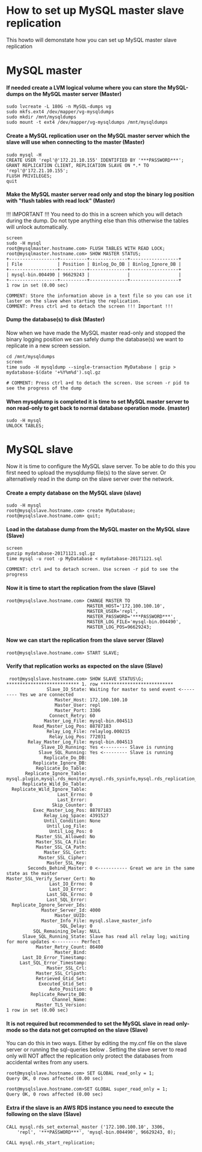 # How to set up MySQL master slave replication
This howto will demonstate how you can set up MySQL master slave replication

# MySQL master
#### If needed create a LVM logical volume where you can store the MySQL-dumps on the MySQL master server (Master)

```
sudo lvcreate -L 180G -n MySQL-dumps vg
sudo mkfs.ext4 /dev/mapper/vg-mysqldumps
sudo mkdir /mnt/mysqldumps
sudo mount -t ext4 /dev/mapper/vg-mysqldumps /mnt/mysqldumps
```

#### Create a MySQL replication user on the MySQL master server which the slave will use when connecting to the master (Master)
```
sudo mysql -H
CREATE USER 'repl'@'172.21.10.155' IDENTIFIED BY '***PASSWORD***';
GRANT REPLICATION CLIENT, REPLICATION SLAVE ON *.* TO 'repl'@'172.21.10.155';
FLUSH PRIVILEGES;
quit
```

#### Make the MySQL master server read only and stop the binary log position with "flush tables with read lock" (Master)
!!! IMPORTANT !!! You need to do this in a screen which you will detach during the dump. Do not type anything else than this otherwise the tables will unlock automatically.
```
screen
sudo -H mysql
root@mysqlmaster.hostname.com> FLUSH TABLES WITH READ LOCK;
root@mysqlmaster.hostname.com> SHOW MASTER STATUS;
+------------------+----------+--------------+------------------+
| File             | Position | Binlog_Do_DB | Binlog_Ignore_DB |
+------------------+----------+--------------+------------------+
| mysql-bin.004490 | 96629243 |              |                  |
+------------------+----------+--------------+------------------+
1 row in set (0.00 sec)

COMMENT: Store the information above in a text file so you can use it laster on the slave when starting the replication.
COMMENT: Press ctrl a+d to detach the screen !!! Important !!!
```

#### Dump the database(s) to disk (Master)
Now when we have made the MySQL master read-only and stopped the binary logging position we can safely dump the database(s) we want to replicate in a new screen session.
```
cd /mnt/mysqldumps
screen
time sudo -H mysqldump --single-transaction MyDatabase | gzip > mydatabase-$(date '+%Y%m%d').sql.gz

# COMMENT: Press ctrl a+d to detach the screen. Use screen -r pid to see the progress of the dump
```

#### When mysqldump is completed it is time to set MySQL master server to non read-only to get back to normal database operation mode. (master)
```
sudo -H mysql
UNLOCK TABLES;
```
# MySQL slave
Now it is time to configure the MySQL slave server. To be able to do this you first need to upload the mysqldump file(s) to the slave server. Or alternatively read in the dump on the slave server over the network.

#### Create a empty database on the MySQL slave (slave)
```
sudo -H mysql
root@mysqlslave.hostname.com> create MyDatabase;
root@mysqlslave.hostname.com> quit;
```

#### Load in the database dump from the MySQL master on the MySQL slave (Slave)
```
screen
gunzip mydatabase-20171121.sql.gz
time mysql -u root -p MyDatabase < mydatabase-20171121.sql

COMMENT: ctrl a+d to detach screen. Use screen -r pid to see the progress
```

#### Now it is time to start the replication from the slave (Slave)
```
root@mysqlslave.hostname.com> CHANGE MASTER TO
                              MASTER_HOST='172.100.100.10',
                              MASTER_USER='repl',
                              MASTER_PASSWORD='***PASSWORD***',
                              MASTER_LOG_FILE='mysql-bin.004490',
                              MASTER_LOG_POS=96629243;
```

#### Now we can start the replication from the slave server (Slave)
```
root@mysqlslave.hostname.com> START SLAVE;
```

#### Verify that replication works as expected on the slave (Slave)
```
 root@mysqlslave.hostname.com> SHOW SLAVE STATUS\G;
*************************** 1. row ***************************
               Slave_IO_State: Waiting for master to send event <--------- Yes we are connected
                  Master_Host: 172.100.100.10
                  Master_User: repl
                  Master_Port: 3306
                Connect_Retry: 60
              Master_Log_File: mysql-bin.004513
          Read_Master_Log_Pos: 88787183
               Relay_Log_File: relaylog.000215
                Relay_Log_Pos: 772031
        Relay_Master_Log_File: mysql-bin.004513
             Slave_IO_Running: Yes <--------- Slave is running
            Slave_SQL_Running: Yes <--------- Slave is running
              Replicate_Do_DB:
          Replicate_Ignore_DB:
           Replicate_Do_Table:
       Replicate_Ignore_Table: mysql.plugin,mysql.rds_monitor,mysql.rds_sysinfo,mysql.rds_replication_status,mysql.rds_history,innodb_memcache.config_options,innodb_memcache.cache_policies
      Replicate_Wild_Do_Table:
  Replicate_Wild_Ignore_Table:
                   Last_Errno: 0
                   Last_Error:
                 Skip_Counter: 0
          Exec_Master_Log_Pos: 88787183
              Relay_Log_Space: 4391527
              Until_Condition: None
               Until_Log_File:
                Until_Log_Pos: 0
           Master_SSL_Allowed: No
           Master_SSL_CA_File:
           Master_SSL_CA_Path:
              Master_SSL_Cert:
            Master_SSL_Cipher:
               Master_SSL_Key:
        Seconds_Behind_Master: 0 <----------- Great we are in the same state as the master
Master_SSL_Verify_Server_Cert: No
                Last_IO_Errno: 0
                Last_IO_Error:
               Last_SQL_Errno: 0
               Last_SQL_Error:
  Replicate_Ignore_Server_Ids:
             Master_Server_Id: 4000
                  Master_UUID:
             Master_Info_File: mysql.slave_master_info
                    SQL_Delay: 0
          SQL_Remaining_Delay: NULL
      Slave_SQL_Running_State: Slave has read all relay log; waiting for more updates <--------- Perfect
           Master_Retry_Count: 86400
                  Master_Bind:
      Last_IO_Error_Timestamp:
     Last_SQL_Error_Timestamp:
               Master_SSL_Crl:
           Master_SSL_Crlpath:
           Retrieved_Gtid_Set:
            Executed_Gtid_Set:
                Auto_Position: 0
         Replicate_Rewrite_DB:
                 Channel_Name:
           Master_TLS_Version:
1 row in set (0.00 sec)
```

#### It is not required but recommended to set the MySQL slave in read only-mode so the data not get corrupted on the slave (Slave)
You can do this in two ways. Either by editing the my.cnf file on the slave server or running the sql-queries below . Setting the slave server to read only will NOT affect the replication only protect the databases from accidental writes from any users.
```
root@mysqlslave.hostname.com> SET GLOBAL read_only = 1;
Query OK, 0 rows affected (0.00 sec)

root@mysqlslave.hostname.com>SET GLOBAL super_read_only = 1;
Query OK, 0 rows affected (0.00 sec)
```

#### Extra if the slave is an AWS RDS instance you need to execute the following on the slave (Slave)
```
CALL mysql.rds_set_external_master ('172.100.100.10', 3306,
    'repl', '***PASSWORD***', 'mysql-bin.004490', 96629243, 0);

CALL mysql.rds_start_replication;
```
